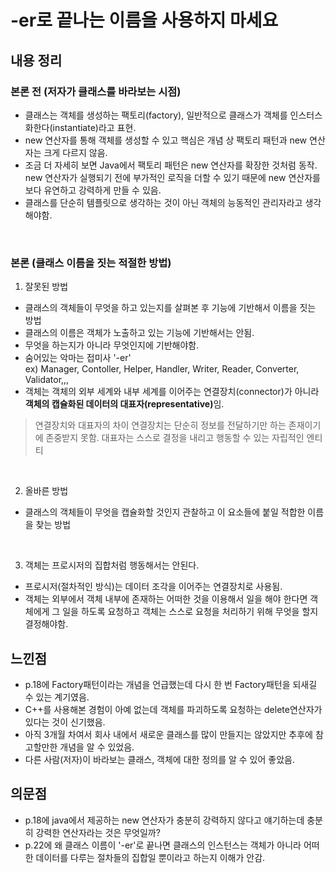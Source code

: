 # -er로 끝나는 이름을 사용하지 마세요
## 내용 정리
### 본론 전 (저자가 클래스를 바라보는 시점)
- 클래스는 객체를 생성하는 팩토리(factory), 일반적으로 클래스가 객체를 인스터스화한다(instantiate)라고 표현.
- new 연산자를 통해 객체를 생성할 수 있고 핵심은 개념 상 팩토리 패턴과 new 연산자는 크게 다르지 않음.
- 조금 더 자세히 보면 Java에서 팩토리 패턴은 new 연산자를 확장한 것처럼 동작.</br>
new 연산자가 실행되기 전에 부가적인 로직을 더할 수 있기 때문에 new 연산자를 보다 유연하고 강력하게 만들 수 있음.
- 클래스를 단순히 템플릿으로 생각하는 것이 아닌 객체의 능동적인 관리자라고 생각해야함.

</br>

### 본론 (클래스 이름을 짓는 적절한 방법)
1. 잘못된 방법
- 클래스의 객체들이 무엇을 하고 있는지를 살펴본 후 기능에 기반해서 이름을 짓는 방법
- 클래스의 이름은 객체가 노출하고 있는 기능에 기반해서는 안됨.
- 무엇을 하는지가 아니라 무엇인지에 기반해야함.
- 숨어있는 악마는 접미사 '-er' </br>
ex) Manager, Contoller, Helper, Handler, Writer, Reader, Converter, Validator,,,
- 객체는 객체의 외부 세계와 내부 세계를 이어주는 연결장치(connector)가 아니라 <b>객체의 캡슐화된 데이터의 대표자(representative)</b>임.
> 연결장치와 대표자의 차이
연결장치는 단순히 정보를 전달하기만 하는 존재이기에 존중받지 못함.
대표자는 스스로 결정을 내리고 행동할 수 있는 자립적인 엔티티

</br>

2. 올바른 방법
- 클래스의 객체들이 무엇을 캡슐화할 것인지 관찰하고 이 요소들에 붙일 적합한 이름을 찾는 방법

</br>

3. 객체는 프로시저의 집합처럼 행동해서는 안된다.
- 프로시저(절차적인 방식)는 데이터 조각을 이어주는 연결장치로 사용됨.
- 객체는 외부에서 객체 내부에 존재하는 어떠한 것을 이용해서 일을 해야 한다면 객체에게 그 일을 하도록 요청하고 객체는 스스로 요청을 처리하기 위해 무엇을 할지 결정해야함.

## 느낀점
- p.18에 Factory패턴이라는 개념을 언급했는데 다시 한 번 Factory패턴을 되새길 수 있는 계기였음.
- C++를 사용해본 경험이 아예 없는데 객체를 파괴하도록 요청하는 delete연산자가 있다는 것이 신기했음.
- 아직 3개월 차여서 회사 내에서 새로운 클래스를 많이 만들지는 않았지만 추후에 참고할만한 개념을 알 수 있었음.
- 다른 사람(저자)이 바라보는 클래스, 객체에 대한 정의를 알 수 있어 좋았음.


## 의문점
- p.18에 java에서 제공하는 new 연산자가 충분히 강력하지 않다고 얘기하는데 충분히 강력한 연산자라는 것은 무엇일까?
- p.22에 왜 클래스 이름이 '-er'로 끝나면 클래스의 인스턴스는 객체가 아니라 어떠한 데이터를 다루는 절차들의 집합일 뿐이라고 하는지 이해가 안감.
